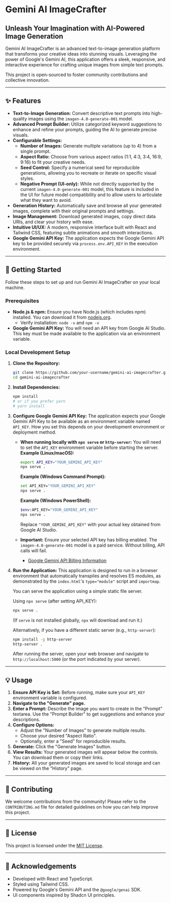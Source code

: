 # Gemini AI ImageCrafter

## Unleash Your Imagination with AI-Powered Image Generation

Gemini AI ImageCrafter is an advanced text-to-image generation platform that transforms your creative ideas into stunning visuals. Leveraging the power of Google's Gemini AI, this application offers a sleek, responsive, and interactive experience for crafting unique images from simple text prompts.

This project is open-sourced to foster community contributions and collective innovation.

---

## ✨ Features

*   **Text-to-Image Generation:** Convert descriptive text prompts into high-quality images using the `imagen-4.0-generate-001` model.
*   **Advanced Prompt Builder:** Utilize categorized keyword suggestions to enhance and refine your prompts, guiding the AI to generate precise visuals.
*   **Configurable Settings:**
    *   **Number of Images:** Generate multiple variations (up to 4) from a single prompt.
    *   **Aspect Ratio:** Choose from various aspect ratios (1:1, 4:3, 3:4, 16:9, 9:16) to fit your creative needs.
    *   **Seed Control:** Specify a numerical seed for reproducible generations, allowing you to recreate or iterate on specific visual styles.
    *   **Negative Prompt (UI-only):** While not directly supported by the current `imagen-4.0-generate-001` model, this feature is included in the UI for future model compatibility and to allow users to articulate what they want to avoid.
*   **Generation History:** Automatically save and browse all your generated images, complete with their original prompts and settings.
*   **Image Management:** Download generated images, copy direct data URIs, and clear your history with ease.
*   **Intuitive UI/UX:** A modern, responsive interface built with React and Tailwind CSS, featuring subtle animations and smooth interactions.
*   **Google Gemini API Key:** The application expects the Google Gemini API key to be provided securely via `process.env.API_KEY` in the execution environment.

---

## 🚀 Getting Started

Follow these steps to set up and run Gemini AI ImageCrafter on your local machine.

### Prerequisites

*   **Node.js & npm:** Ensure you have Node.js (which includes npm) installed. You can download it from [nodejs.org](https://nodejs.org/).
    *   Verify installation: `node -v` and `npm -v`
*   **Google Gemini API Key:** You will need an API key from Google AI Studio. This key must be made available to the application via an environment variable.

### Local Development Setup

1.  **Clone the Repository:**
    ```bash
    git clone https://github.com/your-username/gemini-ai-imagecrafter.git
    cd gemini-ai-imagecrafter
    ```

2.  **Install Dependencies:**
    ```bash
    npm install
    # or if you prefer yarn
    # yarn install
    ```

3.  **Configure Google Gemini API Key:**
    The application expects your Google Gemini API Key to be available as an environment variable named `API_KEY`. How you set this depends on your development environment or deployment method.

    *   **When running locally with `npx serve` or `http-server`:** You will need to set the `API_KEY` environment variable before starting the server.
        **Example (Linux/macOS):**
        ```bash
        export API_KEY="YOUR_GEMINI_API_KEY"
        npx serve .
        ```
        **Example (Windows Command Prompt):**
        ```bash
        set API_KEY="YOUR_GEMINI_API_KEY"
        npx serve .
        ```
        **Example (Windows PowerShell):**
        ```bash
        $env:API_KEY="YOUR_GEMINI_API_KEY"
        npx serve .
        ```
        Replace `"YOUR_GEMINI_API_KEY"` with your actual key obtained from Google AI Studio.

    *   **Important:** Ensure your selected API key has billing enabled. The `imagen-4.0-generate-001` model is a paid service. Without billing, API calls will fail.
        *   [Google Gemini API Billing Information](https://ai.google.dev/gemini-api/docs/billing)

4.  **Run the Application:**
    This application is designed to run in a browser environment that automatically transpiles and resolves ES modules, as demonstrated by the `index.html`'s `type="module"` script and `importmap`.

    You can serve the application using a simple static file server.

    Using `npx serve` (after setting API_KEY):
    ```bash
    npx serve .
    ```
    (If `serve` is not installed globally, `npx` will download and run it.)

    Alternatively, if you have a different static server (e.g., `http-server`):
    ```bash
    npm install -g http-server
    http-server .
    ```

    After running the server, open your web browser and navigate to `http://localhost:5000` (or the port indicated by your server).

---

## 💡 Usage

1.  **Ensure API Key is Set:** Before running, make sure your `API_KEY` environment variable is configured.
2.  **Navigate to the "Generate" page.**
3.  **Enter a Prompt:** Describe the image you want to create in the "Prompt" textarea. Use the "Prompt Builder" to get suggestions and enhance your descriptions.
4.  **Configure Options:**
    *   Adjust the "Number of Images" to generate multiple results.
    *   Choose your desired "Aspect Ratio".
    *   Optionally, enter a "Seed" for reproducible results.
5.  **Generate:** Click the "Generate Images" button.
6.  **View Results:** Your generated images will appear below the controls. You can download them or copy their links.
7.  **History:** All your generated images are saved to local storage and can be viewed on the "History" page.

---

## 🤝 Contributing

We welcome contributions from the community! Please refer to the `CONTRIBUTING.md` file for detailed guidelines on how you can help improve this project.

---

## 📄 License

This project is licensed under the [MIT License](LICENSE).

---

## 🌟 Acknowledgements

*   Developed with React and TypeScript.
*   Styled using Tailwind CSS.
*   Powered by Google's Gemini API and the `@google/genai` SDK.
*   UI components inspired by Shadcn UI principles.